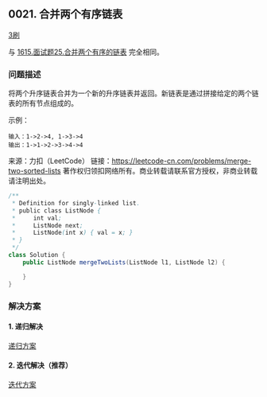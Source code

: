 <script src="https://cdn.bootcss.com/mathjax/2.7.7/MathJax.js?config=TeX-AMS-MML_HTMLorMML"></script>

## 0021. 合并两个有序链表

[3刷](qu0021/solu/Solution.java)

与 [1615.面试题25.合并两个有序的链表](../../sword2offer/1615.面试题25.合并两个有序的链表.md) 完全相同。

### 问题描述

将两个升序链表合并为一个新的升序链表并返回。新链表是通过拼接给定的两个链表的所有节点组成的。 

示例：

```
输入：1->2->4, 1->3->4
输出：1->1->2->3->4->4
```

来源：力扣（LeetCode）
链接：https://leetcode-cn.com/problems/merge-two-sorted-lists
著作权归领扣网络所有。商业转载请联系官方授权，非商业转载请注明出处。

``` java
/**
 * Definition for singly-linked list.
 * public class ListNode {
 *     int val;
 *     ListNode next;
 *     ListNode(int x) { val = x; }
 * }
 */
class Solution {
    public ListNode mergeTwoLists(ListNode l1, ListNode l2) {

    }
}
```

### 解决方案

#### 1. 递归解决

[递归方案](qu0021/solu1/Solution.java)

#### 2. 迭代解决（推荐）

[迭代方案](qu0021/solu2/Solution.java)
